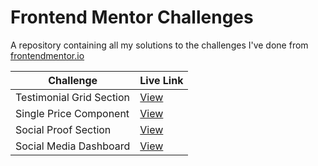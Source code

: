 # Frontend Mentor Challenges

A repository containing all my solutions to the challenges I've done from [frontendmentor.io](https://www.frontendmentor.io/)

| Challenge                | Live Link            |
| --------------------     | -------------------- |
| Testimonial Grid Section | [View](https://testimonial-grid-sec.netlify.app) |
| Single Price Component | [View](https://singleprice-comp.netlify.app/) |
| Social Proof Section | [View](https://socialproof-section.netlify.app/) |
| Social Media Dashboard| [View](https://socialmedia-dash.netlify.app/) |
